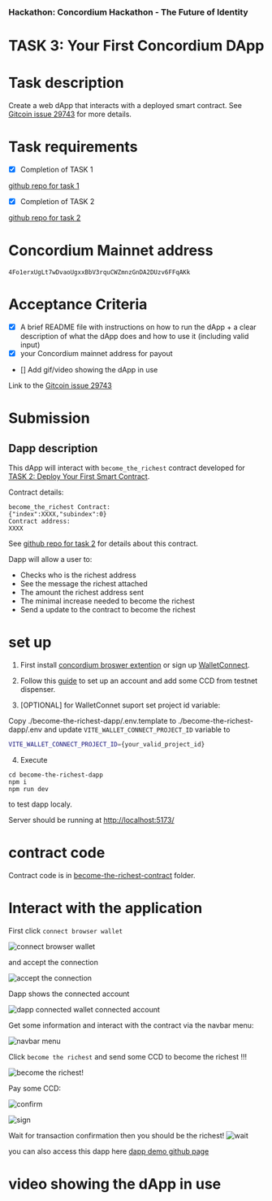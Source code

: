 ### Hackathon: Concordium Hackathon - The Future of Identity
# TASK 3: Your First Concordium DApp

# Task description

Create a web dApp that interacts with a deployed smart contract.
See [Gitcoin issue 29743](https://gitcoin.co/issue/29743)
for more details.

# Task requirements
- [x] Completion of TASK 1

[github repo for task 1](https://github.com/nabetse00/CONCORDIUM_TASK_1)

- [x] Completion of TASK 2

[github repo for task 2](https://github.com/nabetse00/CONCORDIUM_TASK_2)

# Concordium Mainnet address

`4Fo1erxUgLt7wDvaoUgxxBbV3rquCWZmnzGnDA2DUzv6FFqAKk`

# Acceptance Criteria
- [x] A brief README file with instructions on how to run the dApp + a clear description of what the dApp does and how to use it (including valid input)
- [x] your Concordium mainnet address for payout
- [] Add gif/video showing the dApp in use

Link to the [Gitcoin issue 29743](https://gitcoin.co/issue/29743)

# Submission

## Dapp description

This dApp will interact with `become_the_richest` contract developed for
[TASK 2: Deploy Your First Smart Contract](https://gitcoin.co/issue/29742).

Contract details: 
```
become_the_richest Contract:
{"index":XXXX,"subindex":0}
Contract address:
XXXX
```

See [github repo for task 2](https://github.com/nabetse00/CONCORDIUM_TASK_2)
for details about this contract.

Dapp will allow a user to:
- Checks who is the richest address 
- See the message the richest attached
- The amount the richest address sent
- The minimal increase needed to become the richest
- Send a update to the contract to become the richest

# set up 

1. First install [concordium broswer extention](https://chrome.google.com/webstore/detail/concordium-wallet/mnnkpffndmickbiakofclnpoiajlegmg) or sign up [WalletConnect](https://walletconnect.com/).

2. Follow this [guide](https://developer.concordium.software/en/mainnet/net/guides/create-account.html#) to set up an account and add some CCD from 
testnet dispenser.

3. [OPTIONAL] for WalletConnet suport set project id variable:

Copy ./become-the-richest-dapp/.env.template to ./become-the-richest-dapp/.env and update `VITE_WALLET_CONNECT_PROJECT_ID`
variable to  
```bash
VITE_WALLET_CONNECT_PROJECT_ID={your_valid_project_id}
```
4. Execute 

```console
cd become-the-richest-dapp
npm i 
npm run dev 
```

to test dapp localy.

Server should be running at [http://localhost:5173/](http://localhost:5173/)
# contract code 
Contract code is in [become-the-richest-contract](./become-the-richest-contract/) folder.

# Interact with the application

First click `connect browser wallet` 

![connect browser wallet](./media/screen1.png)

and accept the connection

![accept the connection](./media/screen2.png)

Dapp shows the connected account

![dapp connected wallet connected account](./media/screen3.png)

Get some information and interact with the contract via the navbar menu:

![navbar menu](./media/screen4.png)

Click `become the richest` and send some CCD to become the richest !!!

![become the richest!](./media/screen5.png)

Pay some CCD:


![confirm](./media/screen6.png)

![sign](./media/screen7.png)

Wait for transaction confirmation then you should be the richest!
![wait](./media/screen8.png)

you can also access this dapp here [dapp demo github page](https://demoapp.com)

# video showing the dApp in use




